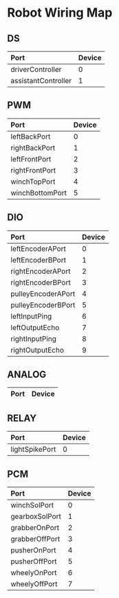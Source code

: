 # Robot Wiring Map

## DS

| Port | Device |
|:--- |:--- |
| driverController | 0 |
| assistantController | 1 |

## PWM

| Port | Device |
|:--- |:--- |
| leftBackPort | 0 |
| rightBackPort | 1 |
| leftFrontPort | 2 |
| rightFrontPort | 3 |
| winchTopPort | 4 |
| winchBottomPort | 5 |

## DIO

| Port | Device |
|:--- |:--- |
| leftEncoderAPort | 0 |
| leftEncoderBPort | 1 |
| rightEncoderAPort | 2 |
| rightEncoderBPort | 3 |
| pulleyEncoderAPort | 4 |
| pulleyEncoderBPort | 5 |
| leftInputPing | 6 |
| leftOutputEcho | 7 |
| rightInputPing | 8 |
| rightOutputEcho | 9 |

## ANALOG

| Port | Device |
|:--- |:--- |

## RELAY

| Port | Device |
|:--- |:--- |
| lightSpikePort | 0 |

## PCM

| Port | Device |
|:--- |:--- |
| winchSolPort | 0 |
| gearboxSolPort | 1 |
| grabberOnPort | 2 |
| grabberOffPort | 3 |
| pusherOnPort | 4 |
| pusherOffPort | 5 |
| wheelyOnPort | 6 |
| wheelyOffPort | 7 |

